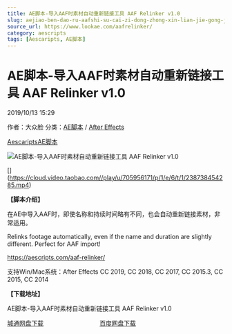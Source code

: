 ```yaml
---
title: AE脚本-导入AAF时素材自动重新链接工具 AAF Relinker v1.0
slug: aejiao-ben-dao-ru-aafshi-su-cai-zi-dong-zhong-xin-lian-jie-gong-ju-aaf-relinker-v1-0
source_url: https://www.lookae.com/aafrelinker/
category: aescripts
tags: [Aescaripts, AE脚本]
---
```

# AE脚本-导入AAF时素材自动重新链接工具 AAF Relinker v1.0

2019/10/13 15:29

作者：大众脸
分类：[AE脚本](https://www.lookae.com/after-effects/aescripts/) / [After Effects](https://www.lookae.com/after-effects/)

[Aescaripts](https://www.lookae.com/tag/aescaripts/)[AE脚本](https://www.lookae.com/tag/ae%e8%84%9a%e6%9c%ac/)

![AE脚本-导入AAF时素材自动重新链接工具 AAF Relinker v1.0](https://www.lookae.com/wp-content/uploads/2019/10/AAF-Relinker.jpg "AE脚本-导入AAF时素材自动重新链接工具 AAF Relinker v1.0-LookAE.com")

[﻿[﻿]("https://cloud.video.taobao.com//play/u/705956171/p/1/e/6/t/1/238738454285.mp4)](https://cloud.video.taobao.com//play/u/705956171/p/1/e/6/t/1/238738454285.mp4)

**【脚本介绍】**

在AE中导入AAF时，即使名称和持续时间略有不同，也会自动重新链接素材，非常适用。

Relinks footage automatically, even if the name and duration are slightly different. Perfect for AAF import!

https://aescripts.com/aaf-relinker/

支持Win/Mac系统：After Effects CC 2019, CC 2018, CC 2017, CC 2015.3, CC 2015, CC 2014

**【下载地址】**

AE脚本-导入AAF时素材自动重新链接工具 AAF Relinker v1.0

[城通网盘下载](https://tc5.us/file/680462-402541294)                                 [百度网盘下载](https://pan.baidu.com/s/1bgCcKmme2sp4W1SGeCD_SQ)
